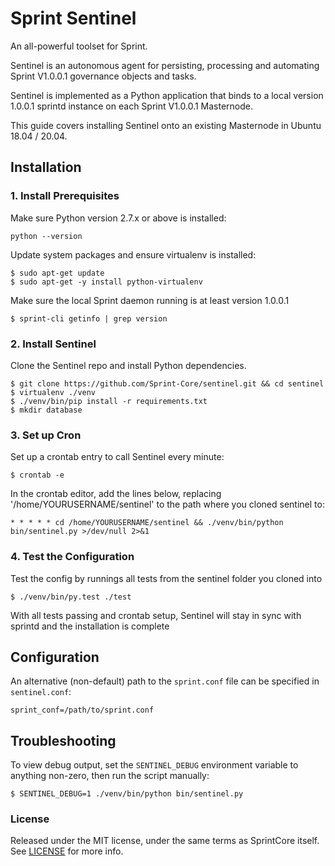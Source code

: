 # Sprint Sentinel

An all-powerful toolset for Sprint.

Sentinel is an autonomous agent for persisting, processing and automating Sprint V1.0.0.1 governance objects and tasks.

Sentinel is implemented as a Python application that binds to a local version 1.0.0.1 sprintd instance on each Sprint V1.0.0.1 Masternode.

This guide covers installing Sentinel onto an existing Masternode in Ubuntu 18.04 / 20.04.

## Installation

### 1. Install Prerequisites

Make sure Python version 2.7.x or above is installed:

    python --version

Update system packages and ensure virtualenv is installed:

    $ sudo apt-get update
    $ sudo apt-get -y install python-virtualenv

Make sure the local Sprint daemon running is at least version 1.0.0.1

    $ sprint-cli getinfo | grep version

### 2. Install Sentinel

Clone the Sentinel repo and install Python dependencies.

    $ git clone https://github.com/Sprint-Core/sentinel.git && cd sentinel
    $ virtualenv ./venv
    $ ./venv/bin/pip install -r requirements.txt
    $ mkdir database

### 3. Set up Cron

Set up a crontab entry to call Sentinel every minute:

    $ crontab -e

In the crontab editor, add the lines below, replacing '/home/YOURUSERNAME/sentinel' to the path where you cloned sentinel to:

    * * * * * cd /home/YOURUSERNAME/sentinel && ./venv/bin/python bin/sentinel.py >/dev/null 2>&1

### 4. Test the Configuration

Test the config by runnings all tests from the sentinel folder you cloned into

    $ ./venv/bin/py.test ./test

With all tests passing and crontab setup, Sentinel will stay in sync with sprintd and the installation is complete

## Configuration

An alternative (non-default) path to the `sprint.conf` file can be specified in `sentinel.conf`:

    sprint_conf=/path/to/sprint.conf

## Troubleshooting

To view debug output, set the `SENTINEL_DEBUG` environment variable to anything non-zero, then run the script manually:

    $ SENTINEL_DEBUG=1 ./venv/bin/python bin/sentinel.py


### License

Released under the MIT license, under the same terms as SprintCore itself. See [LICENSE](LICENSE) for more info.
